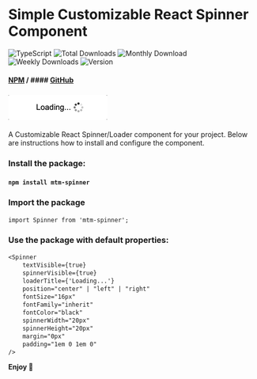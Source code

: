 # Simple Customizable React Spinner Component
![TypeScript](https://img.shields.io/badge/TypeScript-TS-blue)
![Total Downloads](https://img.shields.io/npm/dt/mtm-spinner)
![Monthly Download](https://img.shields.io/npm/dm/mtm-spinner)
![Weekly Downloads](https://img.shields.io/npm/dw/mtm-spinner)
![Version](https://img.shields.io/npm/v/mtm-spinner)

#### [NPM](https://www.npmjs.com/package/mtm-spinner) / #### [GitHub](https://github.com/karolis-kimtys/spinner)

<!-- ### ![Image](image.png) -->
### ![GIF](image.gif)

A Customizable React Spinner/Loader component for your project.
Below are instructions how to install and configure the component.

### Install the package:
#### `npm install mtm-spinner`

### Import the package
```
import Spinner from 'mtm-spinner';
```

### Use the package with default properties:
```
<Spinner
    textVisible={true}
    spinnerVisible={true}
    loaderTitle={'Loading...'}
    position="center" | "left" | "right"
    fontSize="16px"
    fontFamily="inherit"
    fontColor="black"
    spinnerWidth="20px"
    spinnerHeight="20px"
    margin="0px"
    padding="1em 0 1em 0"
/>
```  

**Enjoy 🚀**
